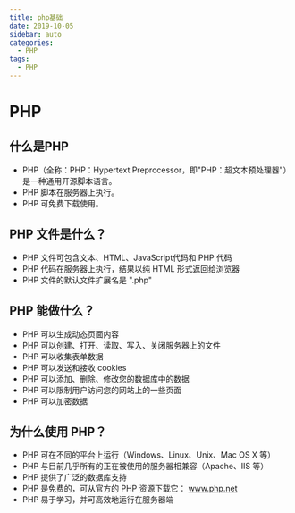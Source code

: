 ```yaml
---
title: php基础
date: 2019-10-05
sidebar: auto
categories:
  - PHP
tags:
  - PHP
---
```

# PHP

## 什么是PHP
- PHP（全称：PHP：Hypertext Preprocessor，即"PHP：超文本预处理器"）是一种通用开源脚本语言。
- PHP 脚本在服务器上执行。
- PHP 可免费下载使用。

## PHP 文件是什么？
- PHP 文件可包含文本、HTML、JavaScript代码和 PHP 代码
- PHP 代码在服务器上执行，结果以纯 HTML 形式返回给浏览器
- PHP 文件的默认文件扩展名是 ".php"

## PHP 能做什么？
- PHP 可以生成动态页面内容
- PHP 可以创建、打开、读取、写入、关闭服务器上的文件
- PHP 可以收集表单数据
- PHP 可以发送和接收 cookies
- PHP 可以添加、删除、修改您的数据库中的数据
- PHP 可以限制用户访问您的网站上的一些页面
- PHP 可以加密数据

## 为什么使用 PHP？
- PHP 可在不同的平台上运行（Windows、Linux、Unix、Mac OS X 等）
- PHP 与目前几乎所有的正在被使用的服务器相兼容（Apache、IIS 等）
- PHP 提供了广泛的数据库支持
- PHP 是免费的，可从官方的 PHP 资源下载它： www.php.net
- PHP 易于学习，并可高效地运行在服务器端
